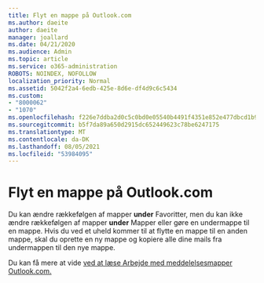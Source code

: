 ```yaml
---
title: Flyt en mappe på Outlook.com
ms.author: daeite
author: daeite
manager: joallard
ms.date: 04/21/2020
ms.audience: Admin
ms.topic: article
ms.service: o365-administration
ROBOTS: NOINDEX, NOFOLLOW
localization_priority: Normal
ms.assetid: 5042f2a4-6edb-425e-8d6e-df4d9c6c5434
ms.custom:
- "8000062"
- "1070"
ms.openlocfilehash: f226e7ddba2d0c5c0bd0e05540b4491f4351e852e477dbcd1b982478481f4642
ms.sourcegitcommit: b5f7da89a650d2915dc652449623c78be6247175
ms.translationtype: MT
ms.contentlocale: da-DK
ms.lasthandoff: 08/05/2021
ms.locfileid: "53984095"
---
```

# <a name="move-a-folder-in-outlookcom"></a>Flyt en mappe på Outlook.com

Du kan ændre rækkefølgen af mapper **under** Favoritter, men du kan ikke ændre rækkefølgen af mapper **under** Mapper eller gøre en undermappe til en mappe. Hvis du ved et uheld kommer til at flytte en mappe til en anden mappe, skal du oprette en ny mappe og kopiere alle dine mails fra undermappen til den nye mappe.
  
Du kan få mere at vide [ved at læse Arbejde med meddelelsesmapper Outlook.com.](https://support.office.com/article/6bb0723a-f39f-4a8d-bb3f-fab5dcc2510a?wt.mc_id=Office_Outlook_com_Alchemy)